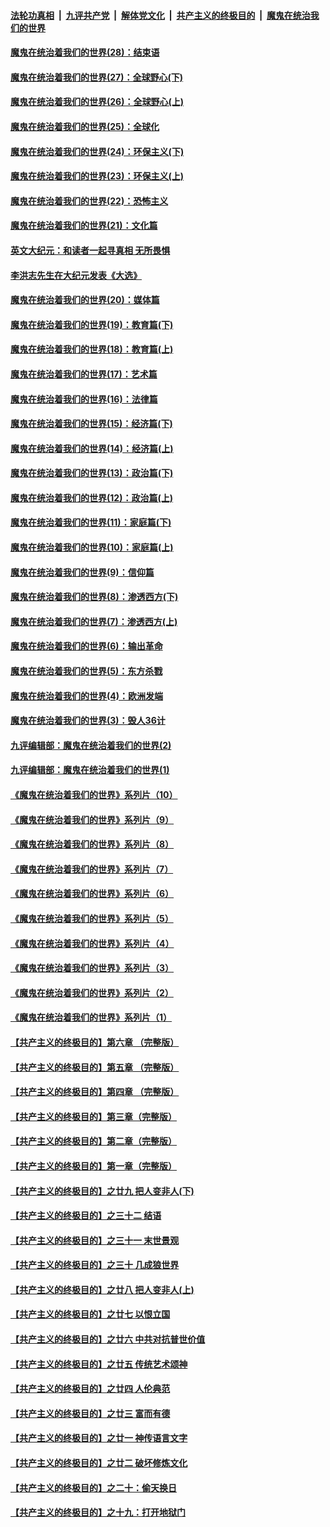 ####  [法轮功真相](../../../../basic/blob/master/README.md?t=04270817) &nbsp;|&nbsp; [九评共产党](../../../../9ping.md/blob/master/README.md?t=04270817) &nbsp;|&nbsp; [解体党文化](../../../../jtdwh.md/blob/master/README.md?t=04270817)  &nbsp;|&nbsp; [共产主义的终极目的](../../../../gczydzjmd.md/blob/master/README.md?t=04270817) &nbsp;|&nbsp; [魔鬼在统治我们的世界](../../../../mgztzwmdsj.md/blob/master/README.md?t=04270817) 

#### [魔鬼在统治着我们的世界(28)：结束语](../pages/nsc422/n10936246.md?t=04270817) 

#### [魔鬼在统治着我们的世界(27)：全球野心(下)](../pages/nsc422/n10928319.md?t=04270817) 

#### [魔鬼在统治着我们的世界(26)：全球野心(上)](../pages/nsc422/n10900318.md?t=04270817) 

#### [魔鬼在统治着我们的世界(25)：全球化](../pages/nsc422/n10788205.md?t=04270817) 

#### [魔鬼在统治着我们的世界(24)：环保主义(下)](../pages/nsc422/n10695307.md?t=04270817) 

#### [魔鬼在统治着我们的世界(23)：环保主义(上)](../pages/nsc422/n10688613.md?t=04270817) 

#### [魔鬼在统治着我们的世界(22)：恐怖主义](../pages/nsc422/n10614727.md?t=04270817) 

#### [魔鬼在统治着我们的世界(21)：文化篇](../pages/nsc422/n10597706.md?t=04270817) 

#### [英文大纪元：和读者一起寻真相 无所畏惧](../pages/nsc422/n12542027.md?t=04270817) 

#### [李洪志先生在大纪元发表《大选》](../pages/nsc422/n12534746.md?t=04270817) 

#### [魔鬼在统治着我们的世界(20)：媒体篇](../pages/nsc422/n10586579.md?t=04270817) 

#### [魔鬼在统治着我们的世界(19)：教育篇(下)](../pages/nsc422/n10564808.md?t=04270817) 

#### [魔鬼在统治着我们的世界(18)：教育篇(上)](../pages/nsc422/n10526970.md?t=04270817) 

#### [魔鬼在统治着我们的世界(17)：艺术篇](../pages/nsc422/n10499093.md?t=04270817) 

#### [魔鬼在统治着我们的世界(16)：法律篇](../pages/nsc422/n10485969.md?t=04270817) 

#### [魔鬼在统治着我们的世界(15)：经济篇(下)](../pages/nsc422/n10469975.md?t=04270817) 

#### [魔鬼在统治着我们的世界(14)：经济篇(上)](../pages/nsc422/n10457370.md?t=04270817) 

#### [魔鬼在统治着我们的世界(13)：政治篇(下)](../pages/nsc422/n10448270.md?t=04270817) 

#### [魔鬼在统治着我们的世界(12)：政治篇(上)](../pages/nsc422/n10444576.md?t=04270817) 

#### [魔鬼在统治着我们的世界(11)：家庭篇(下)](../pages/nsc422/n10440961.md?t=04270817) 

#### [魔鬼在统治着我们的世界(10)：家庭篇(上)](../pages/nsc422/n10435448.md?t=04270817) 

#### [魔鬼在统治着我们的世界(9)：信仰篇](../pages/nsc422/n10432159.md?t=04270817) 

#### [魔鬼在统治着我们的世界(8)：渗透西方(下)](../pages/nsc422/n10429603.md?t=04270817) 

#### [魔鬼在统治着我们的世界(7)：渗透西方(上)](../pages/nsc422/n10426013.md?t=04270817) 

#### [魔鬼在统治着我们的世界(6)：输出革命](../pages/nsc422/n10421536.md?t=04270817) 

#### [魔鬼在统治着我们的世界(5)：东方杀戮](../pages/nsc422/n10417707.md?t=04270817) 

#### [魔鬼在统治着我们的世界(4)：欧洲发端](../pages/nsc422/n10414890.md?t=04270817) 

#### [魔鬼在统治着我们的世界(3)：毁人36计](../pages/nsc422/n10411583.md?t=04270817) 

#### [九评编辑部：魔鬼在统治着我们的世界(2)](../pages/nsc422/n10410036.md?t=04270817) 

#### [九评编辑部：魔鬼在统治着我们的世界(1)](../pages/nsc422/n10406825.md?t=04270817) 

#### [《魔鬼在统治着我们的世界》系列片（10）](../pages/nsc422/n12292670.md?t=04270817) 

#### [《魔鬼在统治着我们的世界》系列片（9）](../pages/nsc422/n12290859.md?t=04270817) 

#### [《魔鬼在统治着我们的世界》系列片（8）](../pages/nsc422/n12287445.md?t=04270817) 

#### [《魔鬼在统治着我们的世界》系列片（7）](../pages/nsc422/n12283425.md?t=04270817) 

#### [《魔鬼在统治着我们的世界》系列片（6）](../pages/nsc422/n12282314.md?t=04270817) 

#### [《魔鬼在统治着我们的世界》系列片（5）](../pages/nsc422/n12281419.md?t=04270817) 

#### [《魔鬼在统治着我们的世界》系列片（4）](../pages/nsc422/n12274024.md?t=04270817) 

#### [《魔鬼在统治着我们的世界》系列片（3）](../pages/nsc422/n12271322.md?t=04270817) 

#### [《魔鬼在统治着我们的世界》系列片（2）](../pages/nsc422/n12269049.md?t=04270817) 

#### [《魔鬼在统治着我们的世界》系列片（1）](../pages/nsc422/n12267575.md?t=04270817) 

#### [【共产主义的终极目的】第六章 （完整版）](../pages/nsc422/n11428913.md?t=04270817) 

#### [【共产主义的终极目的】第五章 （完整版）](../pages/nsc422/n11428912.md?t=04270817) 

#### [【共产主义的终极目的】第四章 （完整版）](../pages/nsc422/n11428907.md?t=04270817) 

#### [【共产主义的终极目的】第三章（完整版）](../pages/nsc422/n11428848.md?t=04270817) 

#### [【共产主义的终极目的】第二章（完整版）](../pages/nsc422/n11428831.md?t=04270817) 

#### [【共产主义的终极目的】第一章（完整版）](../pages/nsc422/n11417651.md?t=04270817) 

#### [【共产主义的终极目的】之廿九 把人变非人(下)](../pages/nsc422/n11344140.md?t=04270817) 

#### [【共产主义的终极目的】之三十二 结语](../pages/nsc422/n11360535.md?t=04270817) 

#### [【共产主义的终极目的】之三十一 末世景观](../pages/nsc422/n11351129.md?t=04270817) 

#### [【共产主义的终极目的】之三十 几成狼世界](../pages/nsc422/n11348280.md?t=04270817) 

#### [【共产主义的终极目的】之廿八 把人变非人(上)](../pages/nsc422/n11340492.md?t=04270817) 

#### [【共产主义的终极目的】之廿七 以恨立国](../pages/nsc422/n11336944.md?t=04270817) 

#### [【共产主义的终极目的】之廿六 中共对抗普世价值](../pages/nsc422/n11324785.md?t=04270817) 

#### [【共产主义的终极目的】之廿五 传统艺术颂神](../pages/nsc422/n11296396.md?t=04270817) 

#### [【共产主义的终极目的】之廿四 人伦典范](../pages/nsc422/n11296397.md?t=04270817) 

#### [【共产主义的终极目的】之廿三 富而有德](../pages/nsc422/n11283598.md?t=04270817) 

#### [【共产主义的终极目的】之廿一 神传语言文字](../pages/nsc422/n11263265.md?t=04270817) 

#### [【共产主义的终极目的】之廿二 破坏修炼文化](../pages/nsc422/n11245728.md?t=04270817) 

#### [【共产主义的终极目的】之二十：偷天换日](../pages/nsc422/n11238846.md?t=04270817) 

#### [【共产主义的终极目的】之十九：打开地狱门](../pages/nsc422/n11206376.md?t=04270817) 

